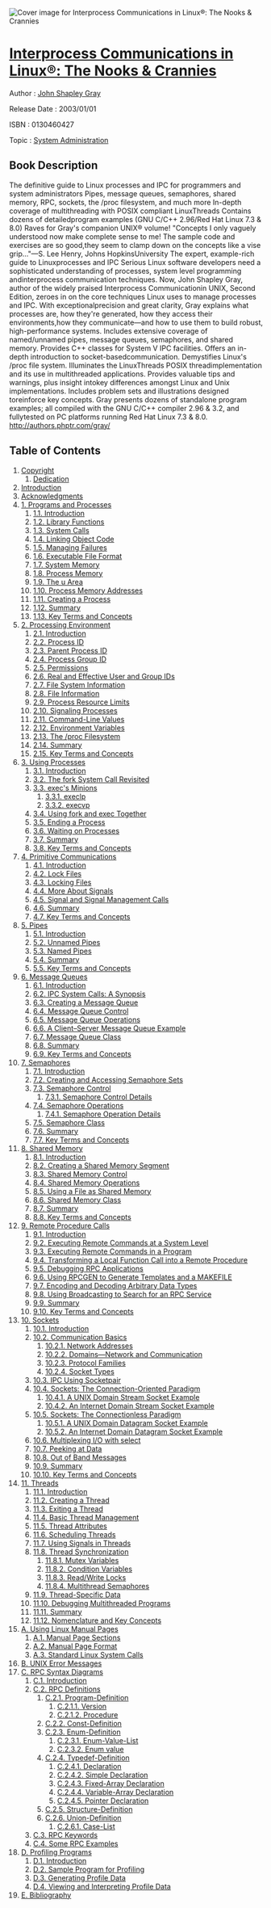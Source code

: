 ![Cover image for Interprocess Communications in Linux®: The Nooks &amp; Crannies](https://imgdetail.ebookreading.net/cover/cover/system_admin/EB0130460427.jpg)

[Interprocess Communications in Linux®: The Nooks &amp; Crannies](https://ebookreading.net/view/book/Interprocess+Communications+in+Linux%C2%AE%3A+The+Nooks+%26amp%3B+Crannies-EB0130460427_1.html "Interprocess Communications in Linux®: The Nooks &amp; Crannies")
====================================================================================================================

Author : [John Shapley Gray](https://ebookreading.net/search/author/John+Shapley+Gray)

Release Date : 2003/01/01

ISBN : 0130460427

Topic : [System Administration](https://ebookreading.net/search/category/system-administration)

Book Description
-----------------

The definitive guide to Linux processes and IPC for programmers and system administrators
Pipes, message queues, semaphores, shared memory, RPC, sockets, the /proc filesystem, and much more
In-depth coverage of multithreading with POSIX compliant LinuxThreads
Contains dozens of detailedprogram examples (GNU C/C++ 2.96/Red Hat Linux 7.3 &amp; 8.0)
Raves for Gray's companion UNIX® volume!
"Concepts I only vaguely understood now make complete sense to me! The sample code and exercises are so good,they seem to clamp down on the concepts like a vise grip..."—S. Lee Henry, Johns HopkinsUniversity
The expert, example-rich guide to Linuxprocesses and IPC
Serious Linux software developers need a sophisticated understanding of processes, system level programming andinterprocess communication techniques. Now, John Shapley Gray, author of the widely praised Interprocess Communicationin UNIX, Second Edition, zeroes in on the core techniques Linux uses to manage processes and IPC. With exceptionalprecision and great clarity, Gray explains what processes are, how they're generated, how they access their environments,how they communicate—and how to use them to build robust, high-performance systems.
Includes extensive coverage of named/unnamed pipes, message queues, semaphores, and shared memory.
Provides C++ classes for System V IPC facilities.
Offers an in-depth introduction to socket-basedcommunication.
Demystifies Linux's /proc file system.
Illuminates the LinuxThreads POSIX threadimplementation and its use in multithreaded applications.
Provides valuable tips and warnings, plus insight intokey differences amongst Linux and Unix implementations.
Includes problem sets and illustrations designed toreinforce key concepts.
Gray presents dozens of standalone program examples; all compiled with the GNU C/C++ compiler 2.96 &amp; 3.2, and fullytested on PC platforms running Red Hat Linux 7.3 &amp; 8.0.
http://authors.phptr.com/gray/
              
Table of Contents
-----------------

1. [Copyright](https://ebookreading.net/view/book/Interprocess+Communications+in+Linux%C2%AE%3A+The+Nooks+%26amp%3B+Crannies-EB0130460427_1.html)
    1. [Dedication](https://ebookreading.net/view/book/Interprocess+Communications+in+Linux%C2%AE%3A+The+Nooks+%26amp%3B+Crannies-EB0130460427_1.html#ded01)
1. [Introduction](https://ebookreading.net/view/book/Interprocess+Communications+in+Linux%C2%AE%3A+The+Nooks+%26amp%3B+Crannies-EB0130460427_2.html)
1. [Acknowledgments](https://ebookreading.net/view/book/Interprocess+Communications+in+Linux%C2%AE%3A+The+Nooks+%26amp%3B+Crannies-EB0130460427_3.html)
1. [1. Programs and Processes](https://ebookreading.net/view/book/Interprocess+Communications+in+Linux%C2%AE%3A+The+Nooks+%26amp%3B+Crannies-EB0130460427_4.html)
    1. [1.1. Introduction](https://ebookreading.net/view/book/Interprocess+Communications+in+Linux%C2%AE%3A+The+Nooks+%26amp%3B+Crannies-EB0130460427_4.html#ch01lev1sec1)
    1. [1.2. Library Functions](https://ebookreading.net/view/book/Interprocess+Communications+in+Linux%C2%AE%3A+The+Nooks+%26amp%3B+Crannies-EB0130460427_4.html#ch01lev1sec2)
    1. [1.3. System Calls](https://ebookreading.net/view/book/Interprocess+Communications+in+Linux%C2%AE%3A+The+Nooks+%26amp%3B+Crannies-EB0130460427_4.html#ch01lev1sec3)
    1. [1.4. Linking Object Code](https://ebookreading.net/view/book/Interprocess+Communications+in+Linux%C2%AE%3A+The+Nooks+%26amp%3B+Crannies-EB0130460427_4.html#ch01lev1sec4)
    1. [1.5. Managing Failures](https://ebookreading.net/view/book/Interprocess+Communications+in+Linux%C2%AE%3A+The+Nooks+%26amp%3B+Crannies-EB0130460427_4.html#ch01lev1sec5)
    1. [1.6. Executable File Format](https://ebookreading.net/view/book/Interprocess+Communications+in+Linux%C2%AE%3A+The+Nooks+%26amp%3B+Crannies-EB0130460427_4.html#ch01lev1sec6)
    1. [1.7. System Memory](https://ebookreading.net/view/book/Interprocess+Communications+in+Linux%C2%AE%3A+The+Nooks+%26amp%3B+Crannies-EB0130460427_4.html#ch01lev1sec7)
    1. [1.8. Process Memory](https://ebookreading.net/view/book/Interprocess+Communications+in+Linux%C2%AE%3A+The+Nooks+%26amp%3B+Crannies-EB0130460427_4.html#ch01lev1sec8)
    1. [1.9. The u Area](https://ebookreading.net/view/book/Interprocess+Communications+in+Linux%C2%AE%3A+The+Nooks+%26amp%3B+Crannies-EB0130460427_4.html#ch01lev1sec9)
    1. [1.10. Process Memory Addresses](https://ebookreading.net/view/book/Interprocess+Communications+in+Linux%C2%AE%3A+The+Nooks+%26amp%3B+Crannies-EB0130460427_4.html#ch01lev1sec10)
    1. [1.11. Creating a Process](https://ebookreading.net/view/book/Interprocess+Communications+in+Linux%C2%AE%3A+The+Nooks+%26amp%3B+Crannies-EB0130460427_4.html#ch01lev1sec11)
    1. [1.12. Summary](https://ebookreading.net/view/book/Interprocess+Communications+in+Linux%C2%AE%3A+The+Nooks+%26amp%3B+Crannies-EB0130460427_4.html#ch01lev1sec12)
    1. [1.13. Key Terms and Concepts](https://ebookreading.net/view/book/Interprocess+Communications+in+Linux%C2%AE%3A+The+Nooks+%26amp%3B+Crannies-EB0130460427_4.html#ch01lev1sec13)
1. [2. Processing Environment](https://ebookreading.net/view/book/Interprocess+Communications+in+Linux%C2%AE%3A+The+Nooks+%26amp%3B+Crannies-EB0130460427_5.html)
    1. [2.1. Introduction](https://ebookreading.net/view/book/Interprocess+Communications+in+Linux%C2%AE%3A+The+Nooks+%26amp%3B+Crannies-EB0130460427_5.html#ch02lev1sec1)
    1. [2.2. Process ID](https://ebookreading.net/view/book/Interprocess+Communications+in+Linux%C2%AE%3A+The+Nooks+%26amp%3B+Crannies-EB0130460427_5.html#ch02lev1sec2)
    1. [2.3. Parent Process ID](https://ebookreading.net/view/book/Interprocess+Communications+in+Linux%C2%AE%3A+The+Nooks+%26amp%3B+Crannies-EB0130460427_5.html#ch02lev1sec3)
    1. [2.4. Process Group ID](https://ebookreading.net/view/book/Interprocess+Communications+in+Linux%C2%AE%3A+The+Nooks+%26amp%3B+Crannies-EB0130460427_5.html#ch02lev1sec4)
    1. [2.5. Permissions](https://ebookreading.net/view/book/Interprocess+Communications+in+Linux%C2%AE%3A+The+Nooks+%26amp%3B+Crannies-EB0130460427_5.html#ch02lev1sec5)
    1. [2.6. Real and Effective User and Group IDs](https://ebookreading.net/view/book/Interprocess+Communications+in+Linux%C2%AE%3A+The+Nooks+%26amp%3B+Crannies-EB0130460427_5.html#ch02lev1sec6)
    1. [2.7. File System Information](https://ebookreading.net/view/book/Interprocess+Communications+in+Linux%C2%AE%3A+The+Nooks+%26amp%3B+Crannies-EB0130460427_5.html#ch02lev1sec7)
    1. [2.8. File Information](https://ebookreading.net/view/book/Interprocess+Communications+in+Linux%C2%AE%3A+The+Nooks+%26amp%3B+Crannies-EB0130460427_5.html#ch02lev1sec8)
    1. [2.9. Process Resource Limits](https://ebookreading.net/view/book/Interprocess+Communications+in+Linux%C2%AE%3A+The+Nooks+%26amp%3B+Crannies-EB0130460427_5.html#ch02lev1sec9)
    1. [2.10. Signaling Processes](https://ebookreading.net/view/book/Interprocess+Communications+in+Linux%C2%AE%3A+The+Nooks+%26amp%3B+Crannies-EB0130460427_5.html#ch02lev1sec10)
    1. [2.11. Command-Line Values](https://ebookreading.net/view/book/Interprocess+Communications+in+Linux%C2%AE%3A+The+Nooks+%26amp%3B+Crannies-EB0130460427_5.html#ch02lev1sec11)
    1. [2.12. Environment Variables](https://ebookreading.net/view/book/Interprocess+Communications+in+Linux%C2%AE%3A+The+Nooks+%26amp%3B+Crannies-EB0130460427_5.html#ch02lev1sec12)
    1. [2.13. The /proc Filesystem](https://ebookreading.net/view/book/Interprocess+Communications+in+Linux%C2%AE%3A+The+Nooks+%26amp%3B+Crannies-EB0130460427_5.html#ch02lev1sec13)
    1. [2.14. Summary](https://ebookreading.net/view/book/Interprocess+Communications+in+Linux%C2%AE%3A+The+Nooks+%26amp%3B+Crannies-EB0130460427_5.html#ch02lev1sec14)
    1. [2.15. Key Terms and Concepts](https://ebookreading.net/view/book/Interprocess+Communications+in+Linux%C2%AE%3A+The+Nooks+%26amp%3B+Crannies-EB0130460427_5.html#ch02lev1sec15)
1. [3. Using Processes](https://ebookreading.net/view/book/Interprocess+Communications+in+Linux%C2%AE%3A+The+Nooks+%26amp%3B+Crannies-EB0130460427_6.html)
    1. [3.1. Introduction](https://ebookreading.net/view/book/Interprocess+Communications+in+Linux%C2%AE%3A+The+Nooks+%26amp%3B+Crannies-EB0130460427_6.html#ch03lev1sec1)
    1. [3.2. The fork System Call Revisited](https://ebookreading.net/view/book/Interprocess+Communications+in+Linux%C2%AE%3A+The+Nooks+%26amp%3B+Crannies-EB0130460427_6.html#ch03lev1sec2)
    1. [3.3. exec&#39;s Minions](https://ebookreading.net/view/book/Interprocess+Communications+in+Linux%C2%AE%3A+The+Nooks+%26amp%3B+Crannies-EB0130460427_6.html#ch03lev1sec3)
        1. [3.3.1. execlp](https://ebookreading.net/view/book/Interprocess+Communications+in+Linux%C2%AE%3A+The+Nooks+%26amp%3B+Crannies-EB0130460427_6.html#ch03lev2sec1)
        1. [3.3.2. execvp](https://ebookreading.net/view/book/Interprocess+Communications+in+Linux%C2%AE%3A+The+Nooks+%26amp%3B+Crannies-EB0130460427_6.html#ch03lev2sec2)
    1. [3.4. Using fork and exec Together](https://ebookreading.net/view/book/Interprocess+Communications+in+Linux%C2%AE%3A+The+Nooks+%26amp%3B+Crannies-EB0130460427_6.html#ch03lev1sec4)
    1. [3.5. Ending a Process](https://ebookreading.net/view/book/Interprocess+Communications+in+Linux%C2%AE%3A+The+Nooks+%26amp%3B+Crannies-EB0130460427_6.html#ch03lev1sec5)
    1. [3.6. Waiting on Processes](https://ebookreading.net/view/book/Interprocess+Communications+in+Linux%C2%AE%3A+The+Nooks+%26amp%3B+Crannies-EB0130460427_6.html#ch03lev1sec6)
    1. [3.7. Summary](https://ebookreading.net/view/book/Interprocess+Communications+in+Linux%C2%AE%3A+The+Nooks+%26amp%3B+Crannies-EB0130460427_6.html#ch03lev1sec7)
    1. [3.8. Key Terms and Concepts](https://ebookreading.net/view/book/Interprocess+Communications+in+Linux%C2%AE%3A+The+Nooks+%26amp%3B+Crannies-EB0130460427_6.html#ch03lev1sec8)
1. [4. Primitive Communications](https://ebookreading.net/view/book/Interprocess+Communications+in+Linux%C2%AE%3A+The+Nooks+%26amp%3B+Crannies-EB0130460427_7.html)
    1. [4.1. Introduction](https://ebookreading.net/view/book/Interprocess+Communications+in+Linux%C2%AE%3A+The+Nooks+%26amp%3B+Crannies-EB0130460427_7.html#ch04lev1sec1)
    1. [4.2. Lock Files](https://ebookreading.net/view/book/Interprocess+Communications+in+Linux%C2%AE%3A+The+Nooks+%26amp%3B+Crannies-EB0130460427_7.html#ch04lev1sec2)
    1. [4.3. Locking Files](https://ebookreading.net/view/book/Interprocess+Communications+in+Linux%C2%AE%3A+The+Nooks+%26amp%3B+Crannies-EB0130460427_7.html#ch04lev1sec3)
    1. [4.4. More About Signals](https://ebookreading.net/view/book/Interprocess+Communications+in+Linux%C2%AE%3A+The+Nooks+%26amp%3B+Crannies-EB0130460427_7.html#ch04lev1sec4)
    1. [4.5. Signal and Signal Management Calls](https://ebookreading.net/view/book/Interprocess+Communications+in+Linux%C2%AE%3A+The+Nooks+%26amp%3B+Crannies-EB0130460427_7.html#ch04lev1sec5)
    1. [4.6. Summary](https://ebookreading.net/view/book/Interprocess+Communications+in+Linux%C2%AE%3A+The+Nooks+%26amp%3B+Crannies-EB0130460427_7.html#ch04lev1sec6)
    1. [4.7. Key Terms and Concepts](https://ebookreading.net/view/book/Interprocess+Communications+in+Linux%C2%AE%3A+The+Nooks+%26amp%3B+Crannies-EB0130460427_7.html#ch04lev1sec7)
1. [5. Pipes](https://ebookreading.net/view/book/Interprocess+Communications+in+Linux%C2%AE%3A+The+Nooks+%26amp%3B+Crannies-EB0130460427_8.html)
    1. [5.1. Introduction](https://ebookreading.net/view/book/Interprocess+Communications+in+Linux%C2%AE%3A+The+Nooks+%26amp%3B+Crannies-EB0130460427_8.html#ch05lev1sec1)
    1. [5.2. Unnamed Pipes](https://ebookreading.net/view/book/Interprocess+Communications+in+Linux%C2%AE%3A+The+Nooks+%26amp%3B+Crannies-EB0130460427_8.html#ch05lev1sec2)
    1. [5.3. Named Pipes](https://ebookreading.net/view/book/Interprocess+Communications+in+Linux%C2%AE%3A+The+Nooks+%26amp%3B+Crannies-EB0130460427_8.html#ch05lev1sec3)
    1. [5.4. Summary](https://ebookreading.net/view/book/Interprocess+Communications+in+Linux%C2%AE%3A+The+Nooks+%26amp%3B+Crannies-EB0130460427_8.html#ch05lev1sec4)
    1. [5.5. Key Terms and Concepts](https://ebookreading.net/view/book/Interprocess+Communications+in+Linux%C2%AE%3A+The+Nooks+%26amp%3B+Crannies-EB0130460427_8.html#ch05lev1sec5)
1. [6. Message Queues](https://ebookreading.net/view/book/Interprocess+Communications+in+Linux%C2%AE%3A+The+Nooks+%26amp%3B+Crannies-EB0130460427_9.html)
    1. [6.1. Introduction](https://ebookreading.net/view/book/Interprocess+Communications+in+Linux%C2%AE%3A+The+Nooks+%26amp%3B+Crannies-EB0130460427_9.html#ch06lev1sec1)
    1. [6.2. IPC System Calls: A Synopsis](https://ebookreading.net/view/book/Interprocess+Communications+in+Linux%C2%AE%3A+The+Nooks+%26amp%3B+Crannies-EB0130460427_9.html#ch06lev1sec2)
    1. [6.3. Creating a Message Queue](https://ebookreading.net/view/book/Interprocess+Communications+in+Linux%C2%AE%3A+The+Nooks+%26amp%3B+Crannies-EB0130460427_9.html#ch06lev1sec3)
    1. [6.4. Message Queue Control](https://ebookreading.net/view/book/Interprocess+Communications+in+Linux%C2%AE%3A+The+Nooks+%26amp%3B+Crannies-EB0130460427_9.html#ch06lev1sec4)
    1. [6.5. Message Queue Operations](https://ebookreading.net/view/book/Interprocess+Communications+in+Linux%C2%AE%3A+The+Nooks+%26amp%3B+Crannies-EB0130460427_9.html#ch06lev1sec5)
    1. [6.6. A Client–Server Message Queue Example](https://ebookreading.net/view/book/Interprocess+Communications+in+Linux%C2%AE%3A+The+Nooks+%26amp%3B+Crannies-EB0130460427_9.html#ch06lev1sec6)
    1. [6.7. Message Queue Class](https://ebookreading.net/view/book/Interprocess+Communications+in+Linux%C2%AE%3A+The+Nooks+%26amp%3B+Crannies-EB0130460427_9.html#ch06lev1sec7)
    1. [6.8. Summary](https://ebookreading.net/view/book/Interprocess+Communications+in+Linux%C2%AE%3A+The+Nooks+%26amp%3B+Crannies-EB0130460427_9.html#ch06lev1sec8)
    1. [6.9. Key Terms and Concepts](https://ebookreading.net/view/book/Interprocess+Communications+in+Linux%C2%AE%3A+The+Nooks+%26amp%3B+Crannies-EB0130460427_9.html#ch06lev1sec9)
1. [7. Semaphores](https://ebookreading.net/view/book/Interprocess+Communications+in+Linux%C2%AE%3A+The+Nooks+%26amp%3B+Crannies-EB0130460427_10.html)
    1. [7.1. Introduction](https://ebookreading.net/view/book/Interprocess+Communications+in+Linux%C2%AE%3A+The+Nooks+%26amp%3B+Crannies-EB0130460427_10.html#ch07lev1sec1)
    1. [7.2. Creating and Accessing Semaphore Sets](https://ebookreading.net/view/book/Interprocess+Communications+in+Linux%C2%AE%3A+The+Nooks+%26amp%3B+Crannies-EB0130460427_10.html#ch07lev1sec2)
    1. [7.3. Semaphore Control](https://ebookreading.net/view/book/Interprocess+Communications+in+Linux%C2%AE%3A+The+Nooks+%26amp%3B+Crannies-EB0130460427_10.html#ch07lev1sec3)
        1. [7.3.1. Semaphore Control Details](https://ebookreading.net/view/book/Interprocess+Communications+in+Linux%C2%AE%3A+The+Nooks+%26amp%3B+Crannies-EB0130460427_10.html#ch07lev2sec1)
    1. [7.4. Semaphore Operations](https://ebookreading.net/view/book/Interprocess+Communications+in+Linux%C2%AE%3A+The+Nooks+%26amp%3B+Crannies-EB0130460427_10.html#ch07lev1sec4)
        1. [7.4.1. Semaphore Operation Details](https://ebookreading.net/view/book/Interprocess+Communications+in+Linux%C2%AE%3A+The+Nooks+%26amp%3B+Crannies-EB0130460427_10.html#ch07lev2sec2)
    1. [7.5. Semaphore Class](https://ebookreading.net/view/book/Interprocess+Communications+in+Linux%C2%AE%3A+The+Nooks+%26amp%3B+Crannies-EB0130460427_10.html#ch07lev1sec5)
    1. [7.6. Summary](https://ebookreading.net/view/book/Interprocess+Communications+in+Linux%C2%AE%3A+The+Nooks+%26amp%3B+Crannies-EB0130460427_10.html#ch07lev1sec6)
    1. [7.7. Key Terms and Concepts](https://ebookreading.net/view/book/Interprocess+Communications+in+Linux%C2%AE%3A+The+Nooks+%26amp%3B+Crannies-EB0130460427_10.html#ch07lev1sec7)
1. [8. Shared Memory](https://ebookreading.net/view/book/Interprocess+Communications+in+Linux%C2%AE%3A+The+Nooks+%26amp%3B+Crannies-EB0130460427_11.html)
    1. [8.1. Introduction](https://ebookreading.net/view/book/Interprocess+Communications+in+Linux%C2%AE%3A+The+Nooks+%26amp%3B+Crannies-EB0130460427_11.html#ch08lev1sec1)
    1. [8.2. Creating a Shared Memory Segment](https://ebookreading.net/view/book/Interprocess+Communications+in+Linux%C2%AE%3A+The+Nooks+%26amp%3B+Crannies-EB0130460427_11.html#ch08lev1sec2)
    1. [8.3. Shared Memory Control](https://ebookreading.net/view/book/Interprocess+Communications+in+Linux%C2%AE%3A+The+Nooks+%26amp%3B+Crannies-EB0130460427_11.html#ch08lev1sec3)
    1. [8.4. Shared Memory Operations](https://ebookreading.net/view/book/Interprocess+Communications+in+Linux%C2%AE%3A+The+Nooks+%26amp%3B+Crannies-EB0130460427_11.html#ch08lev1sec4)
    1. [8.5. Using a File as Shared Memory](https://ebookreading.net/view/book/Interprocess+Communications+in+Linux%C2%AE%3A+The+Nooks+%26amp%3B+Crannies-EB0130460427_11.html#ch08lev1sec5)
    1. [8.6. Shared Memory Class](https://ebookreading.net/view/book/Interprocess+Communications+in+Linux%C2%AE%3A+The+Nooks+%26amp%3B+Crannies-EB0130460427_11.html#ch08lev1sec6)
    1. [8.7. Summary](https://ebookreading.net/view/book/Interprocess+Communications+in+Linux%C2%AE%3A+The+Nooks+%26amp%3B+Crannies-EB0130460427_11.html#ch08lev1sec7)
    1. [8.8. Key Terms and Concepts](https://ebookreading.net/view/book/Interprocess+Communications+in+Linux%C2%AE%3A+The+Nooks+%26amp%3B+Crannies-EB0130460427_11.html#ch08lev1sec8)
1. [9. Remote Procedure Calls](https://ebookreading.net/view/book/Interprocess+Communications+in+Linux%C2%AE%3A+The+Nooks+%26amp%3B+Crannies-EB0130460427_12.html)
    1. [9.1. Introduction](https://ebookreading.net/view/book/Interprocess+Communications+in+Linux%C2%AE%3A+The+Nooks+%26amp%3B+Crannies-EB0130460427_12.html#ch09lev1sec1)
    1. [9.2. Executing Remote Commands at a System Level](https://ebookreading.net/view/book/Interprocess+Communications+in+Linux%C2%AE%3A+The+Nooks+%26amp%3B+Crannies-EB0130460427_12.html#ch09lev1sec2)
    1. [9.3. Executing Remote Commands in a Program](https://ebookreading.net/view/book/Interprocess+Communications+in+Linux%C2%AE%3A+The+Nooks+%26amp%3B+Crannies-EB0130460427_12.html#ch09lev1sec3)
    1. [9.4. Transforming a Local Function Call into a Remote Procedure](https://ebookreading.net/view/book/Interprocess+Communications+in+Linux%C2%AE%3A+The+Nooks+%26amp%3B+Crannies-EB0130460427_12.html#ch09lev1sec4)
    1. [9.5. Debugging RPC Applications](https://ebookreading.net/view/book/Interprocess+Communications+in+Linux%C2%AE%3A+The+Nooks+%26amp%3B+Crannies-EB0130460427_12.html#ch09lev1sec5)
    1. [9.6. Using RPCGEN to Generate Templates and a MAKEFILE](https://ebookreading.net/view/book/Interprocess+Communications+in+Linux%C2%AE%3A+The+Nooks+%26amp%3B+Crannies-EB0130460427_12.html#ch09lev1sec6)
    1. [9.7. Encoding and Decoding Arbitrary Data Types](https://ebookreading.net/view/book/Interprocess+Communications+in+Linux%C2%AE%3A+The+Nooks+%26amp%3B+Crannies-EB0130460427_12.html#ch09lev1sec7)
    1. [9.8. Using Broadcasting to Search for an RPC Service](https://ebookreading.net/view/book/Interprocess+Communications+in+Linux%C2%AE%3A+The+Nooks+%26amp%3B+Crannies-EB0130460427_12.html#ch09lev1sec8)
    1. [9.9. Summary](https://ebookreading.net/view/book/Interprocess+Communications+in+Linux%C2%AE%3A+The+Nooks+%26amp%3B+Crannies-EB0130460427_12.html#ch09lev1sec9)
    1. [9.10. Key Terms and Concepts](https://ebookreading.net/view/book/Interprocess+Communications+in+Linux%C2%AE%3A+The+Nooks+%26amp%3B+Crannies-EB0130460427_12.html#ch09lev1sec10)
1. [10. Sockets](https://ebookreading.net/view/book/Interprocess+Communications+in+Linux%C2%AE%3A+The+Nooks+%26amp%3B+Crannies-EB0130460427_13.html)
    1. [10.1. Introduction](https://ebookreading.net/view/book/Interprocess+Communications+in+Linux%C2%AE%3A+The+Nooks+%26amp%3B+Crannies-EB0130460427_13.html#ch10lev1sec1)
    1. [10.2. Communication Basics](https://ebookreading.net/view/book/Interprocess+Communications+in+Linux%C2%AE%3A+The+Nooks+%26amp%3B+Crannies-EB0130460427_13.html#ch10lev1sec2)
        1. [10.2.1. Network Addresses](https://ebookreading.net/view/book/Interprocess+Communications+in+Linux%C2%AE%3A+The+Nooks+%26amp%3B+Crannies-EB0130460427_13.html#ch10lev2sec1)
        1. [10.2.2. Domains—Network and Communication](https://ebookreading.net/view/book/Interprocess+Communications+in+Linux%C2%AE%3A+The+Nooks+%26amp%3B+Crannies-EB0130460427_13.html#ch10lev2sec2)
        1. [10.2.3. Protocol Families](https://ebookreading.net/view/book/Interprocess+Communications+in+Linux%C2%AE%3A+The+Nooks+%26amp%3B+Crannies-EB0130460427_13.html#ch10lev2sec3)
        1. [10.2.4. Socket Types](https://ebookreading.net/view/book/Interprocess+Communications+in+Linux%C2%AE%3A+The+Nooks+%26amp%3B+Crannies-EB0130460427_13.html#ch10lev2sec4)
    1. [10.3. IPC Using Socketpair](https://ebookreading.net/view/book/Interprocess+Communications+in+Linux%C2%AE%3A+The+Nooks+%26amp%3B+Crannies-EB0130460427_13.html#ch10lev1sec3)
    1. [10.4. Sockets: The Connection-Oriented Paradigm](https://ebookreading.net/view/book/Interprocess+Communications+in+Linux%C2%AE%3A+The+Nooks+%26amp%3B+Crannies-EB0130460427_13.html#ch10lev1sec4)
        1. [10.4.1. A UNIX Domain Stream Socket Example](https://ebookreading.net/view/book/Interprocess+Communications+in+Linux%C2%AE%3A+The+Nooks+%26amp%3B+Crannies-EB0130460427_13.html#ch10lev2sec5)
        1. [10.4.2. An Internet Domain Stream Socket Example](https://ebookreading.net/view/book/Interprocess+Communications+in+Linux%C2%AE%3A+The+Nooks+%26amp%3B+Crannies-EB0130460427_13.html#ch10lev2sec6)
    1. [10.5. Sockets: The Connectionless Paradigm](https://ebookreading.net/view/book/Interprocess+Communications+in+Linux%C2%AE%3A+The+Nooks+%26amp%3B+Crannies-EB0130460427_13.html#ch10lev1sec5)
        1. [10.5.1. A UNIX Domain Datagram Socket Example](https://ebookreading.net/view/book/Interprocess+Communications+in+Linux%C2%AE%3A+The+Nooks+%26amp%3B+Crannies-EB0130460427_13.html#ch10lev2sec7)
        1. [10.5.2. An Internet Domain Datagram Socket Example](https://ebookreading.net/view/book/Interprocess+Communications+in+Linux%C2%AE%3A+The+Nooks+%26amp%3B+Crannies-EB0130460427_13.html#ch10lev2sec8)
    1. [10.6. Multiplexing I/O with select](https://ebookreading.net/view/book/Interprocess+Communications+in+Linux%C2%AE%3A+The+Nooks+%26amp%3B+Crannies-EB0130460427_13.html#ch10lev1sec6)
    1. [10.7. Peeking at Data](https://ebookreading.net/view/book/Interprocess+Communications+in+Linux%C2%AE%3A+The+Nooks+%26amp%3B+Crannies-EB0130460427_13.html#ch10lev1sec7)
    1. [10.8. Out of Band Messages](https://ebookreading.net/view/book/Interprocess+Communications+in+Linux%C2%AE%3A+The+Nooks+%26amp%3B+Crannies-EB0130460427_13.html#ch10lev1sec8)
    1. [10.9. Summary](https://ebookreading.net/view/book/Interprocess+Communications+in+Linux%C2%AE%3A+The+Nooks+%26amp%3B+Crannies-EB0130460427_13.html#ch10lev1sec9)
    1. [10.10. Key Terms and Concepts](https://ebookreading.net/view/book/Interprocess+Communications+in+Linux%C2%AE%3A+The+Nooks+%26amp%3B+Crannies-EB0130460427_13.html#ch10lev1sec10)
1. [11. Threads](https://ebookreading.net/view/book/Interprocess+Communications+in+Linux%C2%AE%3A+The+Nooks+%26amp%3B+Crannies-EB0130460427_14.html)
    1. [11.1. Introduction](https://ebookreading.net/view/book/Interprocess+Communications+in+Linux%C2%AE%3A+The+Nooks+%26amp%3B+Crannies-EB0130460427_14.html#ch11lev1sec1)
    1. [11.2. Creating a Thread](https://ebookreading.net/view/book/Interprocess+Communications+in+Linux%C2%AE%3A+The+Nooks+%26amp%3B+Crannies-EB0130460427_14.html#ch11lev1sec2)
    1. [11.3. Exiting a Thread](https://ebookreading.net/view/book/Interprocess+Communications+in+Linux%C2%AE%3A+The+Nooks+%26amp%3B+Crannies-EB0130460427_14.html#ch11lev1sec3)
    1. [11.4. Basic Thread Management](https://ebookreading.net/view/book/Interprocess+Communications+in+Linux%C2%AE%3A+The+Nooks+%26amp%3B+Crannies-EB0130460427_14.html#ch11lev1sec4)
    1. [11.5. Thread Attributes](https://ebookreading.net/view/book/Interprocess+Communications+in+Linux%C2%AE%3A+The+Nooks+%26amp%3B+Crannies-EB0130460427_14.html#ch11lev1sec5)
    1. [11.6. Scheduling Threads](https://ebookreading.net/view/book/Interprocess+Communications+in+Linux%C2%AE%3A+The+Nooks+%26amp%3B+Crannies-EB0130460427_14.html#ch11lev1sec6)
    1. [11.7. Using Signals in Threads](https://ebookreading.net/view/book/Interprocess+Communications+in+Linux%C2%AE%3A+The+Nooks+%26amp%3B+Crannies-EB0130460427_14.html#ch11lev1sec7)
    1. [11.8. Thread Synchronization](https://ebookreading.net/view/book/Interprocess+Communications+in+Linux%C2%AE%3A+The+Nooks+%26amp%3B+Crannies-EB0130460427_14.html#ch11lev1sec8)
        1. [11.8.1. Mutex Variables](https://ebookreading.net/view/book/Interprocess+Communications+in+Linux%C2%AE%3A+The+Nooks+%26amp%3B+Crannies-EB0130460427_14.html#ch11lev2sec1)
        1. [11.8.2. Condition Variables](https://ebookreading.net/view/book/Interprocess+Communications+in+Linux%C2%AE%3A+The+Nooks+%26amp%3B+Crannies-EB0130460427_14.html#ch11lev2sec2)
        1. [11.8.3. Read/Write Locks](https://ebookreading.net/view/book/Interprocess+Communications+in+Linux%C2%AE%3A+The+Nooks+%26amp%3B+Crannies-EB0130460427_14.html#ch11lev2sec3)
        1. [11.8.4. Multithread Semaphores](https://ebookreading.net/view/book/Interprocess+Communications+in+Linux%C2%AE%3A+The+Nooks+%26amp%3B+Crannies-EB0130460427_14.html#ch11lev2sec4)
    1. [11.9. Thread-Specific Data](https://ebookreading.net/view/book/Interprocess+Communications+in+Linux%C2%AE%3A+The+Nooks+%26amp%3B+Crannies-EB0130460427_14.html#ch11lev1sec9)
    1. [11.10. Debugging Multithreaded Programs](https://ebookreading.net/view/book/Interprocess+Communications+in+Linux%C2%AE%3A+The+Nooks+%26amp%3B+Crannies-EB0130460427_14.html#ch11lev1sec10)
    1. [11.11. Summary](https://ebookreading.net/view/book/Interprocess+Communications+in+Linux%C2%AE%3A+The+Nooks+%26amp%3B+Crannies-EB0130460427_14.html#ch11lev1sec11)
    1. [11.12. Nomenclature and Key Concepts](https://ebookreading.net/view/book/Interprocess+Communications+in+Linux%C2%AE%3A+The+Nooks+%26amp%3B+Crannies-EB0130460427_14.html#ch11lev1sec12)
1. [A. Using Linux Manual Pages](https://ebookreading.net/view/book/Interprocess+Communications+in+Linux%C2%AE%3A+The+Nooks+%26amp%3B+Crannies-EB0130460427_15.html)
    1. [A.1. Manual Page Sections](https://ebookreading.net/view/book/Interprocess+Communications+in+Linux%C2%AE%3A+The+Nooks+%26amp%3B+Crannies-EB0130460427_15.html#app01lev1sec1)
    1. [A.2. Manual Page Format](https://ebookreading.net/view/book/Interprocess+Communications+in+Linux%C2%AE%3A+The+Nooks+%26amp%3B+Crannies-EB0130460427_15.html#app01lev1sec2)
    1. [A.3. Standard Linux System Calls](https://ebookreading.net/view/book/Interprocess+Communications+in+Linux%C2%AE%3A+The+Nooks+%26amp%3B+Crannies-EB0130460427_15.html#app01lev1sec3)
1. [B. UNIX Error Messages](https://ebookreading.net/view/book/Interprocess+Communications+in+Linux%C2%AE%3A+The+Nooks+%26amp%3B+Crannies-EB0130460427_16.html)
1. [C. RPC Syntax Diagrams](https://ebookreading.net/view/book/Interprocess+Communications+in+Linux%C2%AE%3A+The+Nooks+%26amp%3B+Crannies-EB0130460427_17.html)
    1. [C.1. Introduction](https://ebookreading.net/view/book/Interprocess+Communications+in+Linux%C2%AE%3A+The+Nooks+%26amp%3B+Crannies-EB0130460427_17.html#app03lev1sec1)
    1. [C.2. RPC Definitions](https://ebookreading.net/view/book/Interprocess+Communications+in+Linux%C2%AE%3A+The+Nooks+%26amp%3B+Crannies-EB0130460427_17.html#app03lev1sec2)
        1. [C.2.1. Program-Definition](https://ebookreading.net/view/book/Interprocess+Communications+in+Linux%C2%AE%3A+The+Nooks+%26amp%3B+Crannies-EB0130460427_17.html#app03lev2sec1)
            1. [C.2.1.1. Version](https://ebookreading.net/view/book/Interprocess+Communications+in+Linux%C2%AE%3A+The+Nooks+%26amp%3B+Crannies-EB0130460427_17.html#app03lev3sec1)
            1. [C.2.1.2. Procedure](https://ebookreading.net/view/book/Interprocess+Communications+in+Linux%C2%AE%3A+The+Nooks+%26amp%3B+Crannies-EB0130460427_17.html#app03lev3sec2)
        1. [C.2.2. Const-Definition](https://ebookreading.net/view/book/Interprocess+Communications+in+Linux%C2%AE%3A+The+Nooks+%26amp%3B+Crannies-EB0130460427_17.html#app03lev2sec2)
        1. [C.2.3. Enum-Definition](https://ebookreading.net/view/book/Interprocess+Communications+in+Linux%C2%AE%3A+The+Nooks+%26amp%3B+Crannies-EB0130460427_17.html#app03lev2sec3)
            1. [C.2.3.1. Enum-Value-List](https://ebookreading.net/view/book/Interprocess+Communications+in+Linux%C2%AE%3A+The+Nooks+%26amp%3B+Crannies-EB0130460427_17.html#app03lev3sec3)
            1. [C.2.3.2. Enum value](https://ebookreading.net/view/book/Interprocess+Communications+in+Linux%C2%AE%3A+The+Nooks+%26amp%3B+Crannies-EB0130460427_17.html#app03lev3sec4)
        1. [C.2.4. Typedef-Definition](https://ebookreading.net/view/book/Interprocess+Communications+in+Linux%C2%AE%3A+The+Nooks+%26amp%3B+Crannies-EB0130460427_17.html#app03lev2sec4)
            1. [C.2.4.1. Declaration](https://ebookreading.net/view/book/Interprocess+Communications+in+Linux%C2%AE%3A+The+Nooks+%26amp%3B+Crannies-EB0130460427_17.html#app03lev3sec5)
            1. [C.2.4.2. Simple Declaration](https://ebookreading.net/view/book/Interprocess+Communications+in+Linux%C2%AE%3A+The+Nooks+%26amp%3B+Crannies-EB0130460427_17.html#app03lev3sec6)
            1. [C.2.4.3. Fixed-Array Declaration](https://ebookreading.net/view/book/Interprocess+Communications+in+Linux%C2%AE%3A+The+Nooks+%26amp%3B+Crannies-EB0130460427_17.html#app03lev3sec7)
            1. [C.2.4.4. Variable-Array Declaration](https://ebookreading.net/view/book/Interprocess+Communications+in+Linux%C2%AE%3A+The+Nooks+%26amp%3B+Crannies-EB0130460427_17.html#app03lev3sec8)
            1. [C.2.4.5. Pointer Declaration](https://ebookreading.net/view/book/Interprocess+Communications+in+Linux%C2%AE%3A+The+Nooks+%26amp%3B+Crannies-EB0130460427_17.html#app03lev3sec9)
        1. [C.2.5. Structure-Definition](https://ebookreading.net/view/book/Interprocess+Communications+in+Linux%C2%AE%3A+The+Nooks+%26amp%3B+Crannies-EB0130460427_17.html#app03lev2sec5)
        1. [C.2.6. Union-Definition](https://ebookreading.net/view/book/Interprocess+Communications+in+Linux%C2%AE%3A+The+Nooks+%26amp%3B+Crannies-EB0130460427_17.html#app03lev2sec6)
            1. [C.2.6.1. Case-List](https://ebookreading.net/view/book/Interprocess+Communications+in+Linux%C2%AE%3A+The+Nooks+%26amp%3B+Crannies-EB0130460427_17.html#app03lev3sec10)
    1. [C.3. RPC Keywords](https://ebookreading.net/view/book/Interprocess+Communications+in+Linux%C2%AE%3A+The+Nooks+%26amp%3B+Crannies-EB0130460427_17.html#app03lev1sec3)
    1. [C.4. Some RPC Examples](https://ebookreading.net/view/book/Interprocess+Communications+in+Linux%C2%AE%3A+The+Nooks+%26amp%3B+Crannies-EB0130460427_17.html#app03lev1sec4)
1. [D. Profiling Programs](https://ebookreading.net/view/book/Interprocess+Communications+in+Linux%C2%AE%3A+The+Nooks+%26amp%3B+Crannies-EB0130460427_18.html)
    1. [D.1. Introduction](https://ebookreading.net/view/book/Interprocess+Communications+in+Linux%C2%AE%3A+The+Nooks+%26amp%3B+Crannies-EB0130460427_18.html#app04lev1sec1)
    1. [D.2. Sample Program for Profiling](https://ebookreading.net/view/book/Interprocess+Communications+in+Linux%C2%AE%3A+The+Nooks+%26amp%3B+Crannies-EB0130460427_18.html#app04lev1sec2)
    1. [D.3. Generating Profile Data](https://ebookreading.net/view/book/Interprocess+Communications+in+Linux%C2%AE%3A+The+Nooks+%26amp%3B+Crannies-EB0130460427_18.html#app04lev1sec3)
    1. [D.4. Viewing and Interpreting Profile Data](https://ebookreading.net/view/book/Interprocess+Communications+in+Linux%C2%AE%3A+The+Nooks+%26amp%3B+Crannies-EB0130460427_18.html#app04lev1sec4)
1. [E. Bibliography](https://ebookreading.net/view/book/Interprocess+Communications+in+Linux%C2%AE%3A+The+Nooks+%26amp%3B+Crannies-EB0130460427_19.html)

